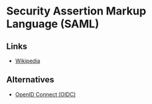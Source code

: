 # Security Assertion Markup Language (SAML)

<!--
https://app.pluralsight.com/course-player?courseId=ff38df0d-d8d0-4ed3-b7ee-18894e10ffef

https://medium.com/@robert.broeckelmann/saml2-vs-jwt-a-comparison-254bafd98e6
https://medium.com/@robert.broeckelmann/saml2-vs-jwt-understanding-oauth2-4abde9e7ec8b
https://security.stackexchange.com/questions/82587/what-are-the-differences-between-json-web-tokens-saml-and-oauth-2
-->

<!--
https://github.com/boxyhq/jackson
-->

## Links

- [Wikipedia](https://en.wikipedia.org/wiki/Security_Assertion_Markup_Language)

## Alternatives

- [OpenID Connect (OIDC)](/openid.md)

<!-- ##

- SAML-P
- WS-Trust
- WS-Federation -->

<!-- ##

- Simple Object Access Protocol (SOAP)
- Representational State Transfer (REST)
- Remote Procedure Call (RPC) -->

